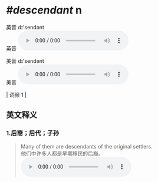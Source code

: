 # ***\#descendant*** n
英音 dɪ'sendənt  
英音
<audio src="./media/descendant1_AAC.aac" controls="controls"></audio>

美音 dɪ'sendənt  
美音
<audio src="./media/descendant2_AAC.aac" controls="controls"></audio>



| 词频 1 |  

英文释义
---
### 1.**后裔；后代；子孙**  

 > Many of them are descendants of the original settlers.  
 > 他们中许多人都是早期移民的后裔。    
<audio src="./media/Many of them are descendants_AAC.aac" controls="controls"></audio>


